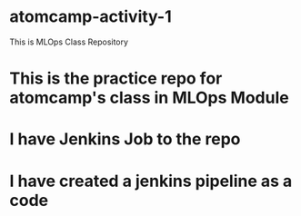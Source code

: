# atomcamp-activity-1

This is MLOps Class Repository

# This is the practice repo for atomcamp's class in MLOps Module

# I have Jenkins Job to the repo

# I have created a jenkins pipeline as a code
